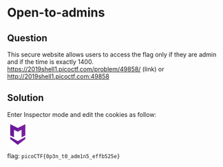 # Open-to-admins

## Question
This secure website allows users to access the flag only if they are admin and if the time is exactly 1400. https://2019shell1.picoctf.com/problem/49858/ (link) or http://2019shell1.picoctf.com:49858


## Solution
Enter Inspector mode and edit the cookies as follow:

![alt text](https://github.com/adam-p/markdown-here/raw/master/src/common/images/icon48.png "flag.png")

flag: `picoCTF{0p3n_t0_adm1n5_effb525e}`
